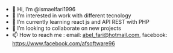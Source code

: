 - 👋 Hi, I’m @ismaelfari1996
- 👀 I’m interested in  work with different tecnology
- 🌱 I’m currently learning react js and API REST with PHP
- 💞️ I’m looking to collaborate on new projects
- 📫 How to reach me : email: abel_fari@hotmail.com, facebook: https://www.facebook.com/afsoftware96

<!---
ismaelfari1996/ismaelfari1996 is a ✨ special ✨ repository because its `README.md` (this file) appears on your GitHub profile.
You can click the Preview link to take a look at your changes.
--->
